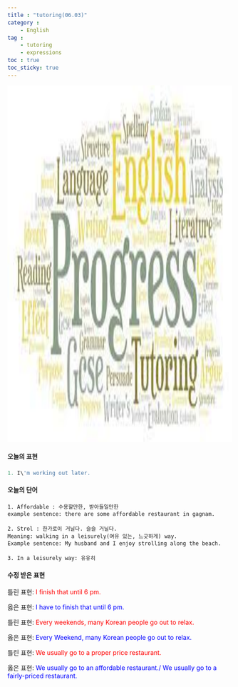 ```yaml
---
title : "tutoring(06.03)"
category :
    - English
tag : 
    - tutoring
    - expressions
toc : true 
toc_sticky: true
---
```


<img src='/assets/tutoring.jpg' width = 1000 height = 800>

#### 오늘의 표현

```py
1. I\'m working out later. 
```

#### 오늘의 단어

```
1. Affordable : 수용할만한, 받아들일만한
example sentence: there are some affordable restaurant in gagnam. 

2. Strol : 한가로이 거닐다. 슬슬 거닐다.
Meaning: walking in a leisurely(여유 있는, 느긋하게) way.
Example sentence: My husband and I enjoy strolling along the beach.

3. In a leisurely way: 유유히
```

#### 수정 받은 표현

틀린 표현: <span style="color:red">I finish that until 6 pm.</span>

옳은 표현: <span style="color:blue">I have to finish that until 6 pm.</span>

틀린 표현: <span style="color:red">Every weekends, many Korean people go out to relax.</span>

옳은 표현: <span style="color:blue">Every Weekend, many Korean people go out to relax.</span>

틀린 표현: <span style="color:red">We usually go to a proper price restaurant.</span>

옳은 표현: <span style="color:blue">We usually go to an affordable restaurant./ We usually go to a fairly-priced restaurant.</span>